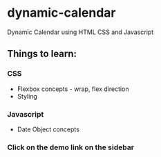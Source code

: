 # dynamic-calendar
Dynamic Calendar using HTML CSS and Javascript

## Things to learn:

### CSS
- Flexbox concepts - wrap, flex direction
- Styling

### Javascript
- Date Object concepts

### Click on the demo link on the sidebar
